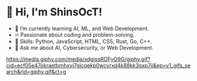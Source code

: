 # 👋 Hi, I'm ShinsOcT!
- 🌱 I’m currently learning AI, ML, and Web Development.
- 🔥 Passionate about coding and problem-solving.
- 🎯 Skills: Python, JavaScript, HTML, CSS, Rust, Go, C++.
- 💬 Ask me about AI, Cybersecurity, or Web Development.


https://media.giphy.com/media/xdgisqRDFyO9G/giphy.gif?cid=ecf05e47okraetbmhxvj7gjcqekp0wcvrxd4k88kk3oxp7ji&ep=v1_gifs_search&rid=giphy.gif&ct=g
